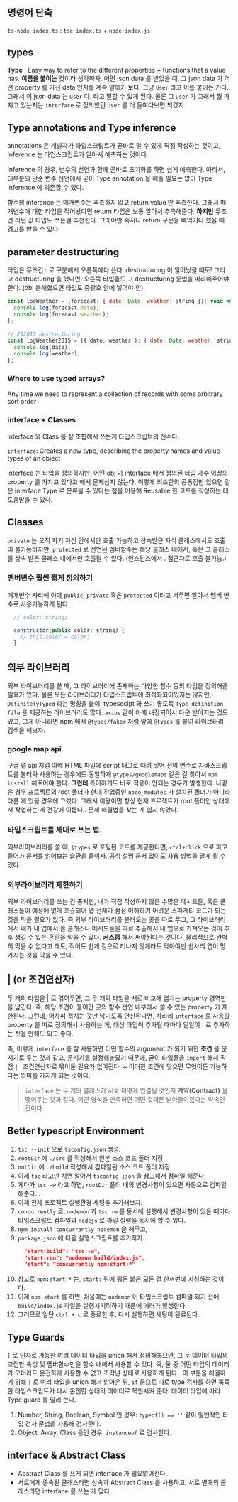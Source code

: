 ## 명령어 단축

`ts-node index.ts` : `tsc index.ts` + `node index.js`

## types

**Type** : Easy way to refer to the different properties + functions that a value has.
**이름을 붙이는** 것이라 생각하자. 어떤 json data 를 받았을 때, 그 json data 가 어떤 property 를 가진 data 인지를 계속 말하기 보다, 그냥 `User` 라고 이름 붙이는 거다. 그래서 이 json data 는 `User` 다. 라고 말할 수 있게 된다. 물론 그 `User` 가 그래서 뭘 가지고 있는지는 `interface` 로 정의했던 `User` 를 더 들여다보면 되겠지.

## Type annotations and Type inference

annotations 은 개발자가 타입스크립트가 곧바로 알 수 있게 직접 작성하는 것이고, Inference 는 타입스크립트가 알아서 예측하는 것이다.

Inference 의 경우, 변수의 선언과 함께 곧바로 초기화를 하면 쉽게 예측한다. 따라서, 대부분의 단순 변수 선언에서 굳이 Type annotation 을 해줄 필요는 없이 Type inference 에 의존할 수 있다.

함수의 inference 는 매개변수는 추측하지 않고 return value 만 추측한다.
그래서 매개변수에 대한 타입을 적어놨다면 return 타입은 보통 알아서 추측해준다. **하지만** 무조건 리턴 값 타입도 쓰는걸 추천한다. 그래야만 혹시나 return 구문을 빼먹거나 헀을 때 경고를 받을 수 있다.

## parameter destructuring

타입은 무조건 : 로 구분해서 오른쪽에다 쓴다. destructuring 이 일어났을 때도!
그리고 destructuring 을 했다면, 오른쪽 타입들도 그 destructuring 문법을 따라해주어야 한다. (obj 분해했으면 타입도 중괄호 안에 넣어야 함)

```js
const logWeather = (forecast: { date: Date, weather: string }): void => {
  console.log(forecast.date);
  console.log(forecast.weather);
};

// ES2015 destructuring
const logWeather2015 = ({ date, weather }: { date: Date, weather: string }) => {
  console.log(date);
  console.log(weather);
};
```

### Where to use typed arrays?

Any time we need to represent a collection of records with some arbitrary sort order

### interface + Classes

interface 와 Class 를 잘 조합해서 쓰는게 타입스크립트의 진수다.

`interface`: Creates a new type, describing the property names and value types of an object

interface 는 타입을 정의하지만, 어떤 obj 가 interface 에서 정의된 타입 개수 이상의 property 를 가지고 있다고 해서 문제삼지 않는다. 이렇게 최소한의 공통점만 있으면 같은 interface Type 로 분류될 수 있다는 점을 이용해 Reusable 한 코드를 작성하는 데 도움받을 수 있다.

## Classes

`private` 는 오직 자기 자신 안에서만 호출 가능하고 상속받은 자식 클래스에서도 호출이 불가능하지만,
`protected` 로 선언된 멤버함수는 해당 클래스 내에서, 혹은 그 클래스를 상속 받은 클래스 내에서만 호출될 수 있다. (인스턴스에서 . 접근자로 호출 불가능.)

### 멤버변수 훨씬 짧게 정의하기

매개변수 자리에 아예 `public`, `private` 혹은 `protected` 이라고 써주면 알아서 멤버 변수로 사용가능하게 된다.

```js
  // color: string;

  constructor(public color: string) {
    // this.color = color;
  }
```

## 외부 라이브러리

외부 라이브러리를 쓸 때, 그 라이브러리에 존재하는 다양한 함수 등의 타입을 정의해줄 필요가 있다. 물론 모든 라이브러리가 타입스크립트에 최적화되어있지는 않지만, `DefinitelyTyped` 라는 명칭을 붙여, typesecipt 와 쓰기 좋도록 `Type definition file` 을 제공하는 라이브러리도 많다. `axios` 같이 아예 내장되어서 다운 받아지는 것도 있고, 그게 아니라면 npm 에서 `@types/faker` 처럼 앞에 `@types` 를 붙여 라이브러리 검색을 해보자.

### google map api

구글 맵 api 처럼 아예 HTML 파일에 script 태그로 때려 넣어 전역 변수로 자바스크립트를 불러와 사용하는 경우에도 동일하게 `@types/googlemaps` 같은 걸 찾아서 `npm install` 해주어야 한다. **그런데** 특이하게도 바로 적용이 안되는 경우가 발생한다. 나같은 경우 프로젝트의 root 폴더가 현재 작업중인 `node_modules` 가 설치된 폴더가 아니라 다른 게 있을 경우에 그랬다. 그래서 이왕이면 항상 현재 프로젝트가 root 폴더인 상태에서 작업하는 게 건강에 이롭다.. 문제 해결법을 찾는 게 쉽지 않았다.

### 타입스크립트를 제대로 쓰는 법.

외부라이브러리를 쓸 때, `@types` 로 포팅된 코드를 제공한다면, `ctrl+click` 으로 파고 들어가 문서를 읽어보는 습관을 들이자. 공식 설명 문서 없이도 사용 방법을 알게 될 수 있다.

### 외부라이브러리 제한하기

외부 라이브러리를 쓰는 건 좋지만, 내가 직접 작성하지 않은 수많은 메서드들, 혹은 클래스들이 예정에 없게 호출되어 앱 전체가 점점 이해하기 어려운 스파게티 코드가 되는 것을 막을 필요가 있다. 즉 외부 라이브러리를 불러오는 곳을 따로 두고, 그 라이브러리에서 내가 내 앱에서 쓸 클래스나 메서드들을 따로 추출해서 내 앱으로 가져오는 것이 추후 생길 수 있는 혼란을 막을 수 있다. **커스텀** 해서 써야된다는 것이다. 물리적으로 완벽히 막을 수 없다고 해도, 적어도 쉽게 겉으로 티나지 않게라도 막아야만 쉽사리 앱이 망가지는 것을 막을 수 있다.

## | (or 조건연산자)

두 개의 타입을 | 로 엮어두면, 그 두 개의 타입을 서로 비교해 겹치는 property 영역만을 남긴다. 즉, 해당 조건이 들어간 곳의 함수 선언 내부에서 쓸 수 있는 property 가 제한된다. 그런데, 어차피 겹치는 것만 남기도록 연산된다면, 차라리 `interface` 로 사용할 property 를 따로 정의해서 사용하는 게, 대상 타입이 추가될 때마다 일일이 | 로 추가하는 짓을 안해도 되고 좋다. 

즉, 이렇게 `interface` 를 잘 사용하면 어떤 함수의 argument 가 되기 위한 **조건** 을 문지기로 두는 것과 같고, 문지기를 설정해놓았기 때문에, 굳이 타입들을 `import` 해서 직접 `| ` 조건연산자로 묶어둘 필요가 없어진다. ~ 이러한 조건에 맞으면 무엇이든 가능하다는 의미를 가지게 되는 것이다. 

> `interface` 는 두 개의 클래스가 서로 어떻게 연결될 것인지 **계약(Contract)** 을 맺어두는 것과 같다. 어떤 형식을 만족하면 어떤 것이든 받아들이겠다는 약속인 것이다.


## Better typescript Environment

1. `tsc --init` 으로 `tsconfig.json` 생성. 
1. `rootDir` 에 `./src` 를 작성해서 원본 소스 코드 폴더 지정
1. `outDir` 에 `./build` 작성해서 컴파일된 소스 코드 폴더 지정
1. 이제 `tsc` 라고만 치면 알아서 `tsconfig.json` 을 참고해서 컴파일 해준다.
1. 게다가 `tsc -w` 라고 하면, `rootDir` 폴더 내의 변경사항이 있으면 자동으로 컴파일해준다...  
1. 이제 전체 프로젝트 실행환경 세팅을 추가해보자.
1. `concurrently` 로, `nodemon` 과 `tsc -w` 를 동시에 실행해서 변경사항이 있을 때마다 타입스크립트 컴파일과 `nodejs` 로 파일 실행을 동시에 할 수 있다.
1. `npm install concurrently nodemon` 을 해주고,
1. `package.json` 에 다음 실행스크립트를 추가하자.
    ```json
      "start:build": "tsc -w",
      "start:run": "nodemon build/index.js",
      "start": "concurrently npm:start:*"
    ```
1. 참고로 `npm:start:*` 는, `start:` 뒤에 뭐든 붙은 모든 걸 한꺼번에 지칭하는 것이다.
1. 이제 `npm start` 를 하면, 처음에는 `nodemon` 이 타입스크립트 컴파일 되기 전에 `build/index.js` 파일을 실행시키려하기 때문에 에러가 발생한다.
1. 그러므로 일단 `ctrl + c` 로 종료한 후, 다시 실행하면 세팅이 완료된다.

## Type Guards

`|` 로 인자로 가능한 여러 데이터 타입을 union 해서 정의해놓으면, 그 두 데이터 타입의 교집합 속성 및 멤버함수만을 함수 내에서 사용할 수 있다. 즉, 둘 중 어떤 타입의 데이터가 오더라도 온전하게 사용할 수 없고 조각난 상태로 사용하게 된다.. 이 부분을 해결하기 위해 `|` 로 여러 타입을 union 해서 받아온 뒤, `if` 문으로 따로 type 검사를 하면 똑똑한 타입스크립트가 다시 온전한 상태의 데이터로 복원시켜 준다. 데이터 타입에 따라 Type guard 를 달리 쓴다. 

1. Number, String, Boolean, Symbol 인 경우: `typeof() == ''` 같이 일반적인 타입 검사 문법을 사용해 검사한다.
1. Object, Array, Class 등인 경우: `instanceof` 로 검사한다.

## interface & Abstract Class

- Abstract Class 를 쓰게 되면 interface 가 필요없어진다.
- 서로에게 종속된 클래스라면 상속과 Abstract Class 를 사용하고, 서로 별개의 클래스라면 interface 를 쓰는 게 맞다.